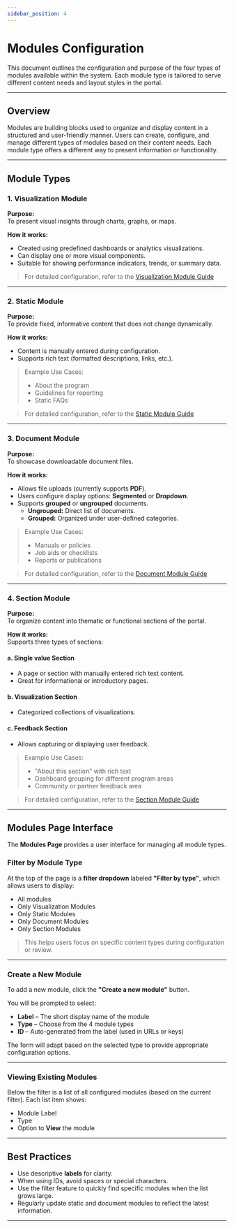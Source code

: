 ```yaml
---
sidebar_position: 4
---
```


# Modules Configuration

This document outlines the configuration and purpose of the four types of modules available within the system. Each module type is tailored to serve different content needs and layout styles in the portal.

---

## Overview

Modules are building blocks used to organize and display content in a structured and user-friendly manner. Users can create, configure, and manage different types of modules based on their content needs. Each module type offers a different way to present information or functionality.

---

## Module Types

### 1. Visualization Module

**Purpose:**  
To present visual insights through charts, graphs, or maps.

**How it works:**

- Created using predefined dashboards or analytics visualizations.
- Can display one or more visual components.
- Suitable for showing performance indicators, trends, or summary data.

> For detailed configuration, refer to the [Visualization Module Guide](./visualization.md)

---

### 2. Static Module

**Purpose:**  
To provide fixed, informative content that does not change dynamically.

**How it works:**

- Content is manually entered during configuration.
- Supports rich text (formatted descriptions, links, etc.).

> Example Use Cases:
>
> - About the program
> - Guidelines for reporting
> - Static FAQs

> For detailed configuration, refer to the [Static Module Guide](./static.md)

---

### 3. Document Module

**Purpose:**  
To showcase downloadable document files.

**How it works:**

- Allows file uploads (currently supports **PDF**).
- Users configure display options: **Segmented** or **Dropdown**.
- Supports **grouped** or **ungrouped** documents.
    - **Ungrouped:** Direct list of documents.
    - **Grouped:** Organized under user-defined categories.

> Example Use Cases:
>
> - Manuals or policies
> - Job aids or checklists
> - Reports or publications

> For detailed configuration, refer to the [Document Module Guide](./document.md)

---

### 4. Section Module

**Purpose:**  
To organize content into thematic or functional sections of the portal.

**How it works:**  
Supports three types of sections:

#### a. Single value Section

- A page or section with manually entered rich text content.
- Great for informational or introductory pages.

#### b. Visualization Section

- Categorized collections of visualizations.
 
 
#### c. Feedback Section

- Allows capturing or displaying user feedback.
 
> Example Use Cases:
>
> - "About this section" with rich text
> - Dashboard grouping for different program areas
> - Community or partner feedback area

> For detailed configuration, refer to the [Section Module Guide](./section.md)

---

## Modules Page Interface

The **Modules Page** provides a user interface for managing all module types.

### Filter by Module Type

At the top of the page is a **filter dropdown** labeled **"Filter by type"**, which allows users to display:

- All modules
- Only Visualization Modules
- Only Static Modules
- Only Document Modules
- Only Section Modules

> This helps users focus on specific content types during configuration or review.

---

### Create a New Module

To add a new module, click the **"Create a new module"** button.

You will be prompted to select:

- **Label** – The short display name of the module
- **Type** – Choose from the 4 module types
- **ID** – Auto-generated from the label (used in URLs or keys)

The form will adapt based on the selected type to provide appropriate configuration options.

---

### Viewing Existing Modules

Below the filter  is a list of all configured modules (based on the current filter). Each list item shows:

- Module Label
- Type
- Option to **View** the module

---

## Best Practices

- Use descriptive **labels**  for clarity.
- When using IDs, avoid spaces or special characters.
- Use the filter feature to quickly find specific modules when the list grows large.
- Regularly update static and document modules to reflect the latest information.

---
